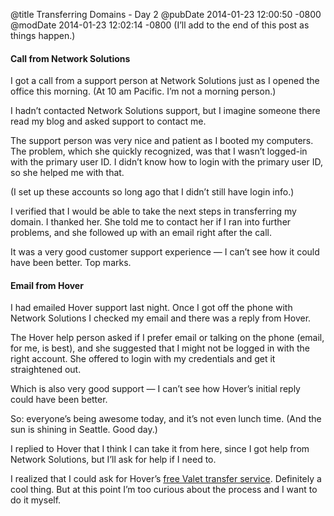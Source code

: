@title Transferring Domains - Day 2
@pubDate 2014-01-23 12:00:50 -0800
@modDate 2014-01-23 12:02:14 -0800
(I’ll add to the end of this post as things happen.)

#### Call from Network Solutions

I got a call from a support person at Network Solutions just as I opened the office this morning. (At 10 am Pacific. I’m not a morning person.)

I hadn’t contacted Network Solutions support, but I imagine someone there read my blog and asked support to contact me.

The support person was very nice and patient as I booted my computers. The problem, which she quickly recognized, was that I wasn’t logged-in with the primary user ID. I didn’t know how to login with the primary user ID, so she helped me with that.

(I set up these accounts so long ago that I didn’t still have login info.)

I verified that I would be able to take the next steps in transferring my domain. I thanked her. She told me to contact her if I ran into further problems, and she followed up with an email right after the call.

It was a very good customer support experience — I can’t see how it could have been better. Top marks.

#### Email from Hover

I had emailed Hover support last night. Once I got off the phone with Network Solutions I checked my email and there was a reply from Hover.

The Hover help person asked if I prefer email or talking on the phone (email, for me, is best), and she suggested that I might not be logged in with the right account. She offered to login with my credentials and get it straightened out.

Which is also very good support — I can’t see how Hover’s initial reply could have been better.

So: everyone’s being awesome today, and it’s not even lunch time. (And the sun is shining in Seattle. Good day.)

I replied to Hover that I think I can take it from here, since I got help from Network Solutions, but I’ll ask for help if I need to.

I realized that I could ask for Hover’s [free Valet transfer service](https://help.hover.com/entries/21262322-FAQ-Valet-transfer-service). Definitely a cool thing. But at this point I’m too curious about the process and I want to do it myself.
